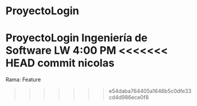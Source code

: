 # ProyectoLogin
ProyectoLogin Ingeniería de Software LW 4:00 PM
<<<<<<< HEAD
commit nicolas
=======

Rama: Feature
>>>>>>> e54daba764405a1646b5c0dfe33cd4d986ece0f8
